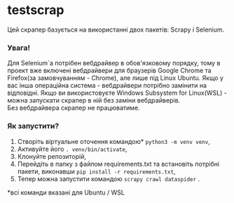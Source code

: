 # testscrap
Цей скрапер базується на використанні двох пакетів: Scrapy і Selenium. 
### Увага!  
Для Selenium`а потрібен вебдрайвер в обов'язковому порядку, тому в проект вже включені вебдрайвери для браузерів  Google Chrome та Firefox(за замовчуванням - Chrome), але лише під Linux Ubuntu.
Якщо у вас інша операційна система - вебдрайвери потрібно замінити на відповідні. Якщо ви використовуєте Windows Subsystem for Linux(WSL) - можна запускати скрапер в ній без заміни вебдрайверів.  
Без вебдрайвера скрапер не працюватиме.  
### Як запустити?  
 
1. Cтворіть віртуальне оточення командою* `python3 -m venv venv`,  
2. Активуйте його `. venv/bin/activate`,  
3. Клонуйте репозиторій,  
4. Перейдіть в папку з файлом requirements.txt та встановіть потрібні пакети, виконавши `pip install -r requirements.txt`,  
5. Тепер можна запустити командою `scrapy crawl dataspider` .  

*всі команди вказані для Ubuntu / WSL
